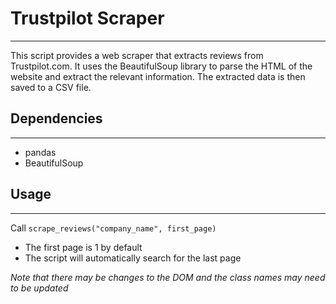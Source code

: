 # Trustpilot Scraper

***

This script provides a web scraper that extracts reviews from Trustpilot.com. It uses the BeautifulSoup library to parse the HTML of the website and extract the relevant information. The extracted data is then saved to a CSV file.
## Dependencies

***

- pandas
- BeautifulSoup

## Usage

***

Call `scrape_reviews("company_name", first_page)`
- The first page is 1 by default
- The script will automatically search for the last page

_Note that there may be changes to the DOM and the class names may need to be updated_